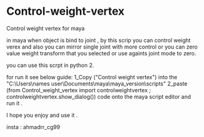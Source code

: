 # Control-weight-vertex
Control weight vertex for maya


in maya when object is bind to joint , by this scrip you can control weight verex and also you can mirror single joint with more control 
or you can zero value weight transform that you selected or use againts joint mode to zero.

you can use this scrpt in python 2.

for run it see below guide:
1_Copy ("Control weight vertex") into the "C:\Users\names user\Documents\maya\maya_version\scripts"
2_paste (from Control_weight_vertex import controlweightvertex ; controlweightvertex.show_dialog()) code onto the maya script editor and run it .


I hope you enjoy and use it .

insta : ahmadrr_cg99
